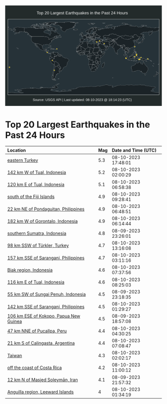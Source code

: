 ![Map](./map.png)

# Top 20 Largest Earthquakes in the Past 24 Hours

| Location | Mag | Date and Time (UTC) |
|:---|:---|:---|
| [eastern Turkey](https://earthquake.usgs.gov/earthquakes/eventpage/us6000kz45) | 5.3 | 08-10-2023 17:48:01 |
| [142 km W of Tual, Indonesia](https://earthquake.usgs.gov/earthquakes/eventpage/us6000kyzq) | 5.2 | 08-10-2023 02:00:29 |
| [120 km E of Tual, Indonesia](https://earthquake.usgs.gov/earthquakes/eventpage/us6000kz0u) | 5.1 | 08-10-2023 06:58:38 |
| [south of the Fiji Islands](https://earthquake.usgs.gov/earthquakes/eventpage/us6000kz19) | 4.9 | 08-10-2023 09:28:41 |
| [22 km NE of Pondaguitan, Philippines](https://earthquake.usgs.gov/earthquakes/eventpage/us6000kz0s) | 4.9 | 08-10-2023 06:48:51 |
| [182 km W of Gorontalo, Indonesia](https://earthquake.usgs.gov/earthquakes/eventpage/us6000kz0m) | 4.9 | 08-10-2023 06:14:44 |
| [southern Sumatra, Indonesia](https://earthquake.usgs.gov/earthquakes/eventpage/us6000kyys) | 4.8 | 08-09-2023 23:26:01 |
| [98 km SSW of Türkler, Turkey](https://earthquake.usgs.gov/earthquakes/eventpage/us6000kz22) | 4.7 | 08-10-2023 13:16:08 |
| [157 km SSE of Sarangani, Philippines](https://earthquake.usgs.gov/earthquakes/eventpage/us6000kz05) | 4.7 | 08-10-2023 03:11:16 |
| [Biak region, Indonesia](https://earthquake.usgs.gov/earthquakes/eventpage/us6000kz0y) | 4.6 | 08-10-2023 07:37:56 |
| [116 km E of Tual, Indonesia](https://earthquake.usgs.gov/earthquakes/eventpage/us6000kz11) | 4.6 | 08-10-2023 08:25:03 |
| [55 km SW of Sungai Penuh, Indonesia](https://earthquake.usgs.gov/earthquakes/eventpage/us6000kyyq) | 4.5 | 08-09-2023 23:18:35 |
| [142 km SSE of Sarangani, Philippines](https://earthquake.usgs.gov/earthquakes/eventpage/us6000kyzh) | 4.5 | 08-10-2023 01:29:27 |
| [106 km ESE of Kokopo, Papua New Guinea](https://earthquake.usgs.gov/earthquakes/eventpage/us6000kywz) | 4.5 | 08-09-2023 18:57:08 |
| [47 km NNE of Pucallpa, Peru](https://earthquake.usgs.gov/earthquakes/eventpage/us6000kz0e) | 4.4 | 08-10-2023 04:30:25 |
| [21 km S of Calingasta, Argentina](https://earthquake.usgs.gov/earthquakes/eventpage/us6000kz0v) | 4.4 | 08-10-2023 07:08:47 |
| [Taiwan](https://earthquake.usgs.gov/earthquakes/eventpage/us6000kyzt) | 4.3 | 08-10-2023 02:02:17 |
| [off the coast of Costa Rica](https://earthquake.usgs.gov/earthquakes/eventpage/us6000kz1k) | 4.2 | 08-10-2023 11:00:12 |
| [12 km N of Masjed Soleymān, Iran](https://earthquake.usgs.gov/earthquakes/eventpage/us6000kyyh) | 4.1 | 08-09-2023 21:57:32 |
| [Anguilla region, Leeward Islands](https://earthquake.usgs.gov/earthquakes/eventpage/us6000kyzi) | 4 | 08-10-2023 01:34:19 |
